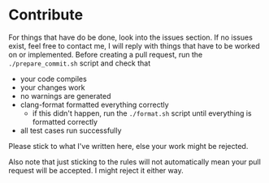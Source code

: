 # Contribute
For things that have do be done, look into the issues section. If no issues exist,
feel free to contact me, I will reply with things that have to be worked on or implemented.
Before creating a pull request, run the `./prepare_commit.sh` script and check that
- your code compiles
- your changes work
- no warnings are generated
- clang-format formatted everything correctly
	- if this didn't happen, run the `./format.sh` script until everything is formatted correctly
- all test cases run successfully

Please stick to what I've written here, else your work might be rejected.

Also note that just sticking to the rules will not automatically mean your pull request
will be accepted. I might reject it either way.
